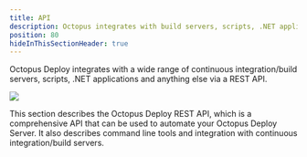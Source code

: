 ```yaml
---
title: API
description: Octopus integrates with build servers, scripts, .NET applications and anything else with its REST API.
position: 80
hideInThisSectionHeader: true
---
```


Octopus Deploy integrates with a wide range of continuous integration/build servers, scripts, .NET applications and anything else via a REST API.

![](/docs/images/3048159/3278140.png)

This section describes the Octopus Deploy REST API, which is a comprehensive API that can be used to automate your Octopus Deploy Server. It also describes command line tools and integration with continuous integration/build servers.
